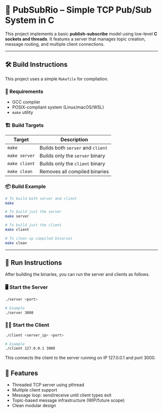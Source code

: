 # 📡 PubSubRio – Simple TCP Pub/Sub System in C

This project implements a basic **publish-subscribe** model using low-level **C sockets and threads**. It features a server that manages topic creation, message routing, and multiple client connections.

---

## 🛠️ Build Instructions

This project uses a simple `Makefile` for compilation.

### 🔧 Requirements

- GCC compiler
- POSIX-compliant system (Linux/macOS/WSL)
- `make` utility

### 🏗️ Build Targets

| Target       | Description                        |
|--------------|------------------------------------|
| `make`       | Builds both `server` and `client` |
| `make server`| Builds only the `server` binary   |
| `make client`| Builds only the `client` binary   |
| `make clean` | Removes all compiled binaries     |

### 📦 Build Example

```bash
# To build both server and client
make

# To build just the server
make server

# To build just the client
make client

# To clean up compiled binaries
make clean
```

---

## 🚀 Run Instructions

After building the binaries, you can run the server and clients as follows.

### 🖥️ Start the Server

```bash
./server <port>

# Example
./server 3000
```

### 🧑‍💻 Start the Client

```bash
./client <server_ip> <port>

# Example
./client 127.0.0.1 3000
```

This connects the client to the server running on IP 127.0.0.1 and port 3000.

## 💬 Features

- Threaded TCP server using pthread
- Multiple client support
- Message loop: send/receive until client types exit
- Topic-based message infrastructure (WIP/future scope)
- Clean modular design
